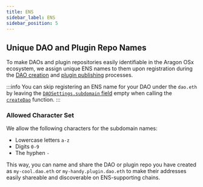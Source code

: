 ```yaml
---
title: ENS
sidebar_label: ENS
sidebar_position: 5
---
```


## Unique DAO and Plugin Repo Names

To make DAOs and plugin repositories easily identifiable in the Aragon OSx ecosystem, we assign unique ENS names to them upon registration during the [DAO creation](/docs/advanced/dao/01-creation.md) and [plugin publishing](./plugin/repositories/factory-and-registry.md) processes.

:::info
You can skip registering an ENS name for your DAO under the `dao.eth` by leaving the [`DAOSettings.subdomain` field](./technical-reference/framework/dao/DAOFactory.md#public-struct-daosettings) empty when calling the [`createDao`](./technical-reference/framework/dao/DAOFactory.md#external-function-createdao) function.
:::

### Allowed Character Set

We allow the following characters for the subdomain names:

- Lowercase letters `a-z`
- Digits `0-9`
- The hyphen `-`

This way, you can name and share the DAO or plugin repo you have created as `my-cool.dao.eth` or `my-handy.plugin.dao.eth` to make their addresses easily shareable and discoverable on ENS-supporting chains.

